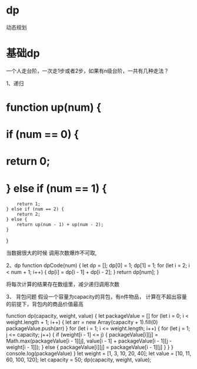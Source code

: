 # dp
动态规划


# 基础dp

一个人走台阶，一次走1步或者2步，如果有n级台阶，一共有几种走法？

1、递归
# function up(num) {
#     if (num == 0) {
#       return 0;
#   } else if (num == 1) {
        return 1;
    } else if (num == 2) {
        return 2;
    } else {
        return up(num - 1) + up(num - 2);
    }
}

当数据很大的时候 调用次数爆炸不可取,

2、dp
function dpCode(num) {
    let dp = [];
    dp[0] = 1;
    dp[1] = 1;
    for (let i = 2; i < num + 1; i++) {
        dp[i] = dp[i - 1] + dp[i - 2];
    }
    return dp[num];
}

将每次计算的结果存在数组里，减少递归调用次数



3、 背包问题
假设一个容量为capacity的背包，有n件物品， 计算在不超出容量的前提下，背包内的商品价值最高

function dp(capacity, weight, value) {
    let packageValue = []
    for (let i = 0; i < weight.length + 1; i++) {
        let arr = new Array(capacity + 1).fill(0)
        packageValue.push(arr)
    }
    for (let i = 1; i <= weight.length; i++) {
        for (let j = 1; j <= capacity; j++) {
            if (weight[i - 1] <= j) {
                packageValue[i][j] = Math.max(packageValue[i - 1][j], value[i - 1] + packageValue[i - 1][j - weight[i - 1]]);
            } else {
                packageValue[i][j] = packageValue[i - 1][j]
            }
        }
    }
    console.log(packageValue)
}
let weight = [1, 3, 10, 20, 40];
let value = [10, 11, 60, 100, 120];
let capacity = 50;
dp(capacity, weight, value);


